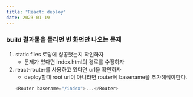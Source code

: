 ```yaml
---
title: "React: deploy"
date: 2023-01-19
---
```


### build 결과물을 돌리면 빈 화면만 나오는 문제

1. static files 로딩에 성공했는지 확인하자
   - 문제가 있다면 index.html의 경로를 수정하자
2. react-router를 사용하고 있다면 url을 확인하자
   - deploy할때 root url이 아니라면 router에 basename을 추가해줘야한다.
   ```js
   <Router basename="/index">...</Router>
   ```

